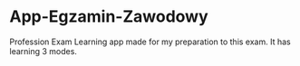 # App-Egzamin-Zawodowy
Profession Exam Learning app made for my preparation to this exam.
It has learning 3 modes.
